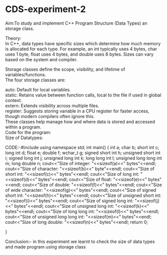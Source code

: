 # CDS-experiment-2
Aim:To study and implement C++ Program Structure (Data Types) an storage class.<br>

Theory:<br>
In C++, data types have specific sizes which determine how much memory is allocated for each type. For example, an int typically uses 4 bytes, char uses 1 byte, float uses 4 bytes, and double uses 8 bytes. Sizes can vary based on the system and compiler.<br>

Storage classes define the scope, visibility, and lifetime of variables/functions. <br> The four storage classes are:<br>

auto: Default for local variables.<br>
static: Retains value between function calls, local to the file if used in global context.<br>
extern: Extends visibility across multiple files.<br>
register: Suggests storing variable in a CPU register for faster access, though modern compilers often ignore this.<br>
These classes help manage how and where data is stored and accessed within a program.<br>
Code for the program:<br>
Size of Datatypes:<br>

CODE:-#include <iostream>
using namespace std;
int main()
{
    int a;
    char b;
    short int c;
    long int d;
    float e;
    double f;
    wchar_t g;
    signed short int h;
    unsigned short int i;
    signed long int j;
    unsigned long int k;
    long long int l;
    unsigned long long int m;
    long double n;
    cout<<"Size of integer: "<<sizeof(a)<<" bytes"<<endl;
    cout<<"Size of character: "<<sizeof(b)<<" byte"<<endl;
    cout<<"Size of short int: "<<sizeof(c)<<" bytes"<<endl;
    cout<<"Size of long int: "<<sizeof(d)<<" bytes"<<endl;
    cout<<"Size of float: "<<sizeof(e)<<" bytes"<<endl;
    cout<<"Size of double: "<<sizeof(f)<<" bytes"<<endl;
    cout<<"Size of wide character: "<<sizeof(g)<<" bytes"<<endl;
    cout<<"Size of signed short int: "<<sizeof(h)<<" bytes"<<endl;
    cout<<"Size of unsigned short int: "<<sizeof(i)<<" bytes"<<endl;
    cout<<"Size of signed long int: "<<sizeof(j)<<" bytes"<<endl;
    cout<<"Size of unsigned long int: "<<sizeof(k)<<" bytes"<<endl;
    cout<<"Size of long long int: "<<sizeof(l)<<" bytes"<<endl;
    cout<<"Size of unsigned long long int: "<<sizeof(m)<<" bytes"<<endl;
    cout<<"Size of long double: "<<sizeof(n)<<" bytes"<<endl;
    return 0;

}

Conclusion:- in this experiment we learnt to check the size of data types and made program using storage class
